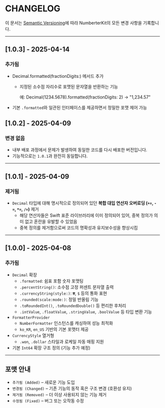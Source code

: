 # CHANGELOG

이 문서는 [Semantic Versioning](https://semver.org/lang/ko/)에 따라 NumberterKit의 모든 변경 사항을 기록합니다.

---

## [1.0.3] - 2025-04-14

### 추가됨

- Decimal.formatted(fractionDigits:) 메서드 추가
  - 지정된 소수점 자리수로 포맷된 문자열을 반환하는 기능

    예: Decimal(1234.5678).formatted(fractionDigits: 2) → "1,234.57"
- 기본 ```.formatted```와 일관된 인터페이스를 제공하면서 정밀한 포맷 제어 가능

## [1.0.2] - 2025-04-09

### 변경 없음
- 내부 배포 과정에서 문제가 발생하여 동일한 코드를 다시 배포한 버전입니다.
- 기능적으로는 `1.0.1`과 완전히 동일합니다.

---

## [1.0.1] - 2025-04-09

### 제거됨
- `Decimal` 타입에 대해 명시적으로 정의되어 있던 **복합 대입 연산자 오버로딩 (`+=`, `-=`, `*=`, `/=`)** 제거
  - 해당 연산자들은 Swift 표준 라이브러리에 이미 정의되어 있어, 중복 정의가 의미 없고 혼란을 유발할 수 있었음
  - 중복 정의를 제거함으로써 코드의 명확성과 유지보수성을 향상시킴

---

## [1.0.0] - 2025-04-08

### 추가됨
- `Decimal` 확장
  - `.formatted`: 쉼표 포함 숫자 포맷팅
  - `.percentString()`: 소수점 고정 퍼센트 문자열 출력
  - `.currencyString(style:)`: `₩`, `$` 등의 통화 표현
  - `.rounded(scale:mode:)`: 정밀 반올림 기능
  - `.toRoundedInt()`, `.toRoundedDouble()` 등 편리한 후처리
  - `.intValue`, `.floatValue`, `.stringValue`, `.boolValue` 등 타입 변환 기능
- `FormatterProvider`
  - `NumberFormatter` 인스턴스를 캐싱하여 성능 최적화
  - `ko_KR`, `en_US` 기반의 기본 포맷터 제공
- `CurrencyStyle` 열거형
  - `.won`, `.dollar` 스타일과 로케일 자동 매핑 지원
- 기본 `Int64` 확장 구조 정의 (기능 추가 예정)

---

## 포맷 안내

- `추가됨 (Added)` – 새로운 기능 도입
- `변경됨 (Changed)` – 기존 기능의 동작 혹은 구조 변경 (호환성 유지)
- `제거됨 (Removed)` – 더 이상 사용되지 않는 기능 제거
- `수정됨 (Fixed)` – 버그 또는 오작동 수정
